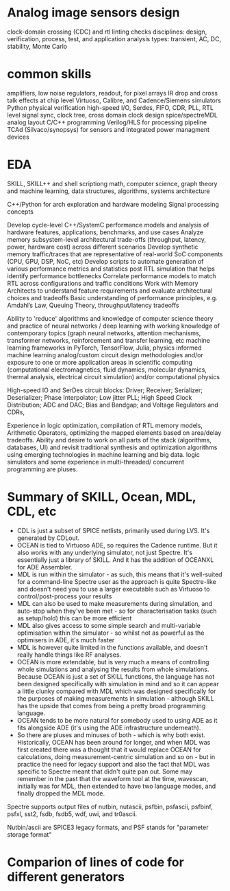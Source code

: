 # Analog image sensors design
clock-domain crossing (CDC) and rtl linting checks
disciplines: design, verification, process, test, and application
analysis types: transient, AC, DC, stability, Monte Carlo


# common skills

amplifiers, low noise regulators, readout, for pixel arrays
IR drop and cross talk effects at chip level
Virtuoso, Calibre, and Cadence/Siemens simulators
Python
physical verification
high-speed I/O, Serdes, FIFO, CDR, PLL,
RTL level signal sync, clock tree, cross domain clock design
spice/spectreMDL
analog layout
C/C++ programming
Verilog/HLS for processing pipeline
TCAd (Silvaco/synopsys) for sensors and integrated power managment devices


# EDA
SKILL, SKILL++ and shell scriptiong
math, computer science, graph theory and machine learning, data structures, algorithms, systems architecture

C++/Python for arch exploration and hardware modeling
Signal processing concepts

Develop cycle-level C++/SystemC performance models and analysis of hardware features, applications, benchmarks, and use cases
Analyze memory subsystem-level architectural trade-offs (throughput, latency, power, hardware cost) across different scenarios
Develop synthetic memory traffic/traces that are representative of real-world SoC components (CPU, GPU, DSP, NoC, etc)
Develop scripts to automate generation of various performance metrics and statistics post RTL simulation that helps identify performance bottlenecks
Correlate performance models to match RTL across configurations and traffic conditions
Work with Memory Architects to understand feature requirements and evaluate architectural choices and tradeoffs
Basic understanding of performance principles, e.g. Amdahl’s Law, Queuing Theory, throughput/latency tradeoffs

Ability to 'reduce' algorithms and knowledge of computer science
theory and practice of neural networks / deep learning with working knowledge of contemporary topics (graph neural networks, attention mechanisms, transformer networks, reinforcement and transfer learning, etc
machine learning frameworks in PyTorch, TensorFlow, Julia,
physics informed machine learning
analog/custom circuit design methodologies and/or exposure to one or more application areas in scientific computing (computational electromagnetics, fluid dynamics, molecular dynamics, thermal analysis, electrical circuit simulation) and/or computational physics

High-speed IO and SerDes circuit blocks:  Driver; Receiver; Serializer; Deserializer; Phase Interpolator; Low jitter PLL; High Speed Clock Distribution; ADC and DAC; Bias and Bandgap; and Voltage Regulators and CDRs,

Experience in logic optimization, compilation of RTL memory models, Arithmetic Operators, optimizing the mapped elements based on area/delay tradeoffs.
Ability and desire to work on all parts of the stack (algorithms, databases, UI) and revisit traditional synthesis and optimization algorithms using emerging technologies in machine learning and big data. 
logic  simulators and some experience in multi-threaded/ concurrent programming are pluses.


# Summary of SKILL, Ocean, MDL, CDL, etc

- CDL is just a subset of SPICE netlists, primarily used during LVS. It's generated by CDLout.
- OCEAN is tied to Virtuoso ADE, so requires the Cadence runtime. But it also works with any underlying simulator, not just Spectre. It's essentially just a library of SKILL. And it has the addition of OCEANXL for ADE Assembler.
- MDL is run within the simulator - as such, this means that it's well-suited for a command-line Spectre user as the approach is quite Spectre-like and doesn't need you to use a larger executable such as Virtuoso to control/post-process your results
- MDL can also be used to make measurements during simulation, and auto-stop when they've been met - so for characterisation tasks (such as setup/hold) this can be more efficient
- MDL also gives access to some simple search and multi-variable optimisation within the simulator - so whilst not as powerful as the optimisers in ADE, it's much faster
- MDL is however quite limited in the functions available, and doesn't really handle things like RF analyses.
- OCEAN is more extendable, but is very much a means of controlling whole simulations and analysing the results from whole simulations. Because OCEAN is just a set of SKILL functions, the language has not been designed specifically with simulation in mind and so it can appear a little clunky compared with MDL which was designed specifically for the purposes of making measurements in simulation - although SKILL has the upside that comes from being a pretty broad programming language.
- OCEAN tends to be more natural for somebody used to using ADE as it fits alongside ADE (it's using the ADE infrastructure underneath).
- So there are pluses and minuses of both - which is why both exist. Historically, OCEAN has been around for longer, and when MDL was first created there was a thought that it would replace OCEAN for calculations, doing measurement-centric simulation and so on - but in practice the need for legacy support and also the fact that MDL was specific to Spectre meant that didn't quite pan out. Some may remember in the past that the waveform tool at the time, wavescan, initially was for MDL, then extended to have two language modes, and finally dropped the MDL mode.


Spectre supports output files of nutbin, nutascii, psfbin, psfascii, psfbinf, psfxl, sst2, fsdb, fsdb5, wdf, uwi, and tr0ascii.

Nutbin/ascii are SPICE3 legacy formats, and PSF stands for "parameter storage format"

# Comparion of lines of code for different generators


